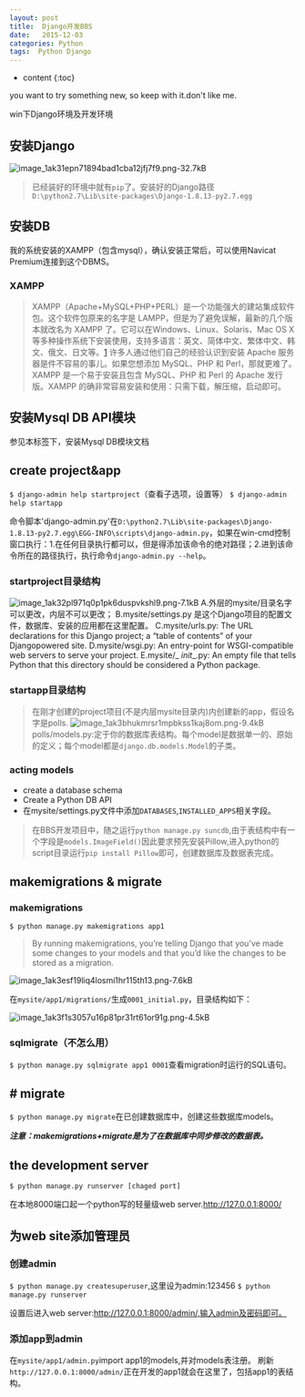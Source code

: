 ```yaml
---
layout: post
title:  Django开发BBS
date:   2015-12-03
categories: Python
tags:  Python Django
---
```


* content
{:toc}


you want to try something new, so keep with it.don't like me.




win下Django环境及开发环境

## 安装Django

![image_1ak31epn71894bad1cba12jfj7f9.png-32.7kB][1]

>已经装好的环境中就有`pip`了。安装好的Django路径`D:\python2.7\Lib\site-packages\Django-1.8.13-py2.7.egg`

## 安装DB
我的系统安装的XAMPP（包含mysql），确认安装正常后，可以使用Navicat Premium连接到这个DBMS。

### XAMPP

>XAMPP（Apache+MySQL+PHP+PERL）是一个功能强大的建站集成软件包。这个软件包原来的名字是 LAMPP，但是为了避免误解，最新的几个版本就改名为 XAMPP 了。它可以在Windows、Linux、Solaris、Mac OS X 等多种操作系统下安装使用，支持多语言：英文、简体中文、繁体中文、韩文、俄文、日文等。[1]
许多人通过他们自己的经验认识到安装 Apache 服务器是件不容易的事儿。如果您想添加 MySQL、PHP 和 Perl，那就更难了。XAMPP 是一个易于安装且包含 MySQL、PHP 和 Perl 的 Apache 发行版。XAMPP 的确非常容易安装和使用：只需下载，解压缩，启动即可。

## 安装Mysql DB API模块

参见本标签下，安装Mysql DB模块文档

## create project&app

`$ django-admin help startproject`（查看子选项，设置等）
`$ django-admin help startapp`

命令脚本'django-admin.py'在`D:\python2.7\Lib\site-packages\Django-1.8.13-py2.7.egg\EGG-INFO\scripts\django-admin.py`，如果在win-cmd控制窗口执行：1.在任何目录执行都可以，但是得添加该命令的绝对路径；2.进到该命令所在的路径执行，执行命令`django-admin.py --help`。

### startproject目录结构

![image_1ak32pl971q0p1pk6duspvkshl9.png-7.1kB][2]
A.外层的mysite/目录名字可以更改，内层不可以更改；
B.mysite/settings.py 是这个Django项目的配置文件，数据库、安装的应用都在这里配置。
C.mysite/urls.py: The URL declarations for this Django project; a “table of contents” of your Djangopowered site.
D.mysite/wsgi.py: An entry-point for WSGI-compatible web servers to serve your project.
E.mysite/_ _init__.py: An empty file that tells Python that this directory should be considered a Python
package.

### startapp目录结构

>在刚才创建的project项目(不是内层mysite目录内)内创建新的app，假设名字是polls.
![image_1ak3bhukmrsr1mpbkss1kaj8om.png-9.4kB][3]
polls/models.py:定于你的数据库表结构。每个model是数据单一的、原始的定义；每个model都是`django.db.models.Model`的子类。

### acting models

- create a database schema
- Create a Python DB API
- 在mysite/settings.py文件中添加`DATABASES`,`INSTALLED_APPS`相关字段。

>在BBS开发项目中，随之运行`python manage.py suncdb`,由于表结构中有一个字段是`models.ImageField()`因此要求预先安装Pillow,进入python的script目录运行`pip install Pillow`即可，创建数据库及数据表完成。

## makemigrations & migrate

### makemigrations

`$ python manage.py makemigrations app1`
>By running makemigrations, you’re telling Django that you’ve made some changes to your models and that you’d like the changes to be stored as a migration.

![image_1ak3esf19liq4losmi1hr115th13.png-7.6kB][4]

在`mysite/app1/migrations/`生成`0001_initial.py`，目录结构如下：

![image_1ak3f1s3057u16p81pr31rt61or91g.png-4.5kB][5]

### sqlmigrate（不怎么用）

`$ python manage.py sqlmigrate app1 0001`查看migration时运行的SQL语句。

## # migrate

`$ python manage.py migrate`在已创建数据库中，创建这些数据库models。

***注意：makemigrations+migrate是为了在数据库中同步修改的数据表。***

## the development server

`$ python manage.py runserver [chaged port]`

在本地8000端口起一个python写的轻量级web server.http://127.0.0.1:8000/

## 为web site添加管理员

### 创建admin

`$ python manage.py createsuperuser`,这里设为admin:123456
`$ python manage.py runserver`

设置后进入web server:http://127.0.0.1:8000/admin/,输入admin及密码即可。

### 添加app到admin

在`mysite/app1/admin.py`import app1的models,并对models表注册。
刷新`http://127.0.0.1:8000/admin/`正在开发的app1就会在这里了，包括app1的表结构。


  [1]: http://static.zybuluo.com/maorongrong/1w1v7zjip4gmoen1pchewdhd/image_1ak31epn71894bad1cba12jfj7f9.png
  [2]: http://static.zybuluo.com/maorongrong/6vgiqz1ur50rv3q9rd87gzrd/image_1ak32pl971q0p1pk6duspvkshl9.png
  [3]: http://static.zybuluo.com/maorongrong/p909rg5hnvj4gvgmfjznt930/image_1ak3bhukmrsr1mpbkss1kaj8om.png
  [4]: http://static.zybuluo.com/maorongrong/37gcm7uu60wg4e9mkw3bn0ke/image_1ak3esf19liq4losmi1hr115th13.png
  [5]: http://static.zybuluo.com/maorongrong/kaszpglib3i9muw8s25xoyek/image_1ak3f1s3057u16p81pr31rt61or91g.png
